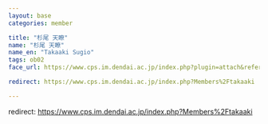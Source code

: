 ```yaml
---
layout: base
categories: member

title: "杉尾 天瞭"
name: "杉尾 天瞭"
name_en: "Takaaki Sugio"
tags: ob02
face_url: https://www.cps.im.dendai.ac.jp/index.php?plugin=attach&refer=Members&openfile=nowprinting.png

redirect: https://www.cps.im.dendai.ac.jp/index.php?Members%2Ftakaaki

---
```


redirect: https://www.cps.im.dendai.ac.jp/index.php?Members%2Ftakaaki

